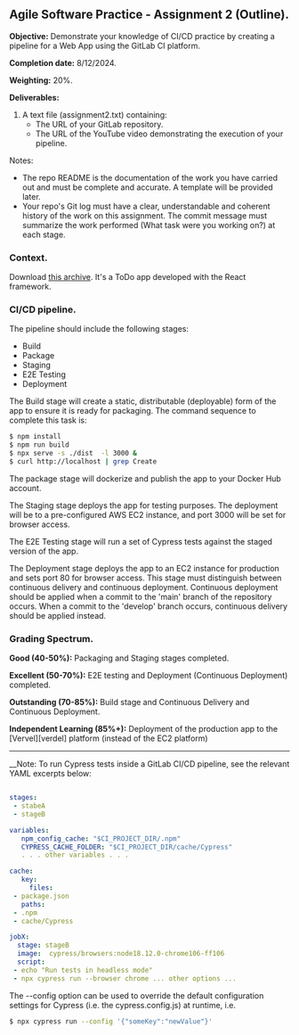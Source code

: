 ## Agile Software Practice - Assignment 2 (Outline).

__Objective:__ Demonstrate your knowledge of CI/CD practice by creating a pipeline for a Web App using the GitLab CI platform. 

__Completion date:__ 8/12/2024.

__Weighting:__ 20%.

__Deliverables:__

1. A text file (assignment2.txt) containing:
   + The URL of your GitLab repository. 
   + The URL of the YouTube video demonstrating the execution of your pipeline. 
   
Notes:
+ The repo README is the documentation of the work you have carried out and must be complete and accurate. A template will be provided later.
+ Your repo's Git log must have a clear, understandable and coherent history of the work on this assignment. The commit message must summarize the work performed (What task were you working on?) at each stage.

### Context.
Download [this archive][start]. It's a ToDo app developed with the React framework. 

### CI/CD pipeline.

The pipeline should include the following stages:
+ Build
+ Package
+ Staging
+ E2E Testing
+ Deployment

The Build stage will create a static, distributable (deployable) form of the app to ensure it is ready for packaging. The command sequence to complete this task is:
~~~bash
$ npm install
$ npm run build
$ npx serve -s ./dist  -l 3000 &
$ curl http://localhost | grep Create
~~~

The package stage will dockerize and publish the app to your Docker Hub account. 

The Staging stage deploys the app for testing purposes. The deployment will be to a pre-configured AWS EC2 instance, and port 3000 will be set for browser access. 

The E2E Testing stage will run a set of Cypress tests against the staged version of the app.

The Deployment stage deploys the app to an EC2 instance for production and sets port 80 for browser access. This stage must distinguish between continuous delivery and continuous deployment. Continuous deployment should be applied when a commit to the 'main' branch of the repository occurs. When a commit to the 'develop' branch occurs, continuous delivery should be applied instead. 

### Grading Spectrum.

__Good (40-50%):__ Packaging and Staging stages completed.

__Excellent (50-70%):__ E2E testing and Deployment (Continuous Deployment) completed.

__Outstanding (70-85%):__ Build stage and Continuous Delivery and Continuous Deployment.

__Independent Learning (85%+):__ Deployment of the production app to the [Vervel][verdel] platform (instead of the EC2 platform)

--------------------------
__Note: To run Cypress tests inside a GitLab CI/CD pipeline, see the relevant YAML excerpts below: 
~~~yaml

stages:
 - stabeA
 - stageB

variables:
   npm_config_cache: "$CI_PROJECT_DIR/.npm"
   CYPRESS_CACHE_FOLDER: "$CI_PROJECT_DIR/cache/Cypress"
   . . . other variables . . . 

cache:
   key:
     files:
 - package.json
   paths:
 - .npm
 - cache/Cypress

jobX:
  stage: stageB
  image:  cypress/browsers:node18.12.0-chrome106-ff106
  script:
 - echo "Run tests in headless mode"
 - npx cypress run --browser chrome ... other options ...
~~~

The --config option can be used to override the default  configuration settings for Cypress (i.e. the cypress.config.js) at runtime, i.e.
~~~bash
$ npx cypress run --config '{"someKey":"newValue"}'
~~~

[vercel]: https://vercel.com/
[start]: ./img/start.zip